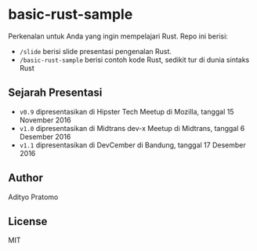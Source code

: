 # basic-rust-sample
Perkenalan untuk Anda yang ingin mempelajari Rust. Repo ini berisi:
- `/slide` berisi slide presentasi pengenalan Rust.
- `/basic-rust-sample` berisi contoh kode Rust, sedikit tur di dunia sintaks Rust

## Sejarah Presentasi
- `v0.9` dipresentasikan di Hipster Tech Meetup di Mozilla, tanggal 15 November 2016
- `v1.0` dipresentasikan di Midtrans dev-x Meetup di Midtrans, tanggal 6 Desember 2016
- `v1.1` dipresentasikan di DevCember di Bandung, tanggal 17 Desember 2016

## Author
Adityo Pratomo

## License
MIT
